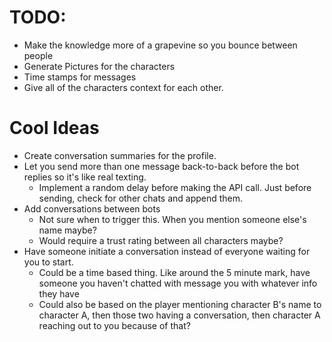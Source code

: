 # TODO:
* Make the knowledge more of a grapevine so you bounce between people
* Generate Pictures for the characters
* Time stamps for messages
* Give all of the characters context for each other.

# Cool Ideas
* Create conversation summaries for the profile.
* Let you send more than one message back-to-back before the bot replies so it's like real texting.
  * Implement a random delay before making the API call. Just before sending, check for other chats and append them.
* Add conversations between bots
  * Not sure when to trigger this. When you mention someone else's name maybe?
  * Would require a trust rating between all characters maybe?
* Have someone initiate a conversation instead of everyone waiting for you to start.
  * Could be a time based thing. Like around the 5 minute mark, have someone you haven't chatted with message you with whatever info they have
  * Could also be based on the player mentioning character B's name to character A, then those two having a conversation, then character A reaching out to you because of that?